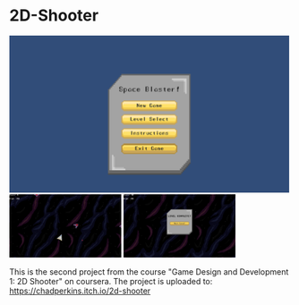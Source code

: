 # 2D-Shooter

<img alt="alt_text" width="500px" src="Screenshots/Screenshot_1920x1080_1.png" />
<img alt="alt_text" width="200px" src="Screenshots/Screenshot_1920x1080_2.png" />
<img alt="alt_text" width="200px" src="Screenshots/Screenshot_1920x1080_3.png" />

This is the second project from the course "Game Design and Development 1: 2D Shooter" on coursera.
The project is uploaded to: https://chadperkins.itch.io/2d-shooter
